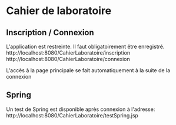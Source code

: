 # Cahier de laboratoire


## Inscription / Connexion
L'application est restreinte. Il faut obligatoirement être enregistré. 
http://localhost:8080/CahierLaboratoire/inscription
http://localhost:8080/CahierLaboratoire/connexion

L'accès à la page principale se fait automatiquement à la suite de la connexion

## Spring
Un test de Spring est disponible après connexion à l'adresse: 
http://localhost:8080/CahierLaboratoire/testSpring.jsp

